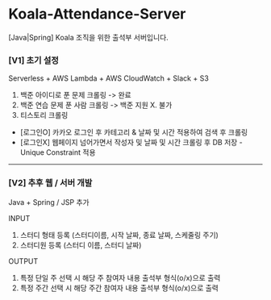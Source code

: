# Koala-Attendance-Server
[Java|Spring] Koala 조직을 위한 출석부 서버입니다.

### [V1] 초기 설정
Serverless + AWS Lambda + AWS CloudWatch + Slack + S3

1. 백준 아이디로 푼 문제 크롤링 -> 완료
2. 백준 연습 문제 푼 사람 크롤링 -> 백준 지원 X. 불가
3. 티스토리 크롤링 
  - [로그인O] 카카오 로그인 후 카테고리 & 날짜 및 시간 적용하여 검색 후 크롤링 
  - [로그인X] 웹페이지 넘어가면서 작성자 및 날짜 및 시간 크롤링 후 DB 저장 - Unique Constraint 적용

---

### [V2] 추후 웹 / 서버 개발
Java + Spring / JSP 추가

INPUT
1. 스터디 형태 등록 (스터디이름, 시작 날짜, 종료 날짜, 스케줄링 주기)
2. 스터디원 등록 (스터디 이름, 스터디 날짜)

OUTPUT
1. 특정 단일 주 선택 시 해당 주 참여자 내용 출석부 형식(o/x)으로 출력 
2. 특정 주간 선택 시 해당 주간 참여자 내용 출석부 형식(o/x)으로 출력 
